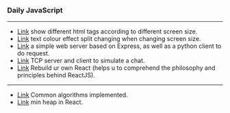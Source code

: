 
### Daily JavaScript 

---
* [Link](front-end/resize_content) show different html tags according to different screen size. 
* [Link](front-end/text-responsive) text colour effect split changing when changing screen size.
* [Link](network/HTTPServer) a simple web server based on Express, as well as a python client to do request.
* [Link](network/TCPServer) TCP server and client to simulate a chat.
* [Link](BuildRe) Rebuild ur own React (helps u to comprehend the philosophy and principles behind ReactJS).

-------
* [Link](algorithms) Common algorithms implemented.
* [Link](Trans/Doesnt_front-end_world_have_data_structure.md) min heap in React.